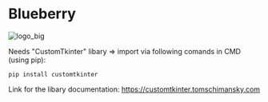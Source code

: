 # Blueberry

![logo_big](https://github.com/user-attachments/assets/87f34b2f-08d3-4ae5-b0f4-edac826fcc68)

Needs "CustomTkinter" libary => import via following comands in CMD (using pip):

    pip install customtkinter

Link for the libary documentation: https://customtkinter.tomschimansky.com
